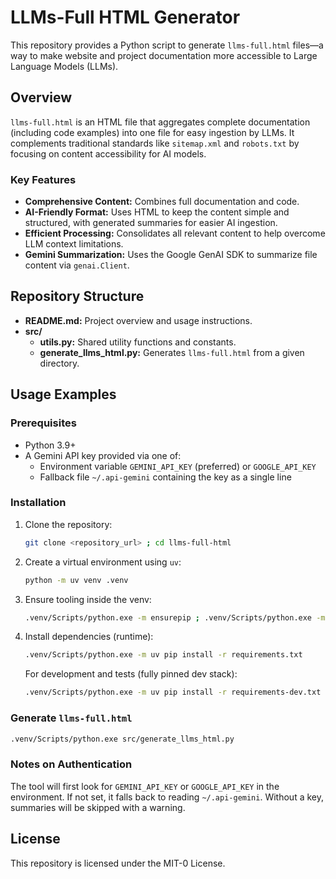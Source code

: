 # LLMs-Full HTML Generator

This repository provides a Python script to generate `llms-full.html` files—a way to make website and project documentation more accessible to Large Language Models (LLMs).

## Overview

`llms-full.html` is an HTML file that aggregates complete documentation (including code examples) into one file for easy ingestion by LLMs. It complements traditional standards like `sitemap.xml` and `robots.txt` by focusing on content accessibility for AI models.

### Key Features

- **Comprehensive Content:** Combines full documentation and code.
- **AI-Friendly Format:** Uses HTML to keep the content simple and structured, with generated summaries for easier AI ingestion.
- **Efficient Processing:** Consolidates all relevant content to help overcome LLM context limitations.
- **Gemini Summarization:** Uses the Google GenAI SDK to summarize file content via `genai.Client`.

## Repository Structure
- **README.md:** Project overview and usage instructions.
- **src/**
  - **utils.py:** Shared utility functions and constants.
  - **generate_llms_html.py:** Generates `llms-full.html` from a given directory.

## Usage Examples

### Prerequisites

- Python 3.9+
- A Gemini API key provided via one of:
  - Environment variable `GEMINI_API_KEY` (preferred) or `GOOGLE_API_KEY`
  - Fallback file `~/.api-gemini` containing the key as a single line

### Installation

1. Clone the repository:
   ```bash
   git clone <repository_url> ; cd llms-full-html
   ```
2. Create a virtual environment using `uv`:
   ```bash
   python -m uv venv .venv
   ```
3. Ensure tooling inside the venv:
   ```bash
   .venv/Scripts/python.exe -m ensurepip ; .venv/Scripts/python.exe -m pip install uv
   ```
4. Install dependencies (runtime):
   ```bash
   .venv/Scripts/python.exe -m uv pip install -r requirements.txt
   ```
   For development and tests (fully pinned dev stack):
   ```bash
   .venv/Scripts/python.exe -m uv pip install -r requirements-dev.txt
   ```

### Generate `llms-full.html`

```bash
.venv/Scripts/python.exe src/generate_llms_html.py
```

### Notes on Authentication

The tool will first look for `GEMINI_API_KEY` or `GOOGLE_API_KEY` in the environment. If not set, it falls back to reading `~/.api-gemini`. Without a key, summaries will be skipped with a warning.

## License

This repository is licensed under the MIT-0 License.